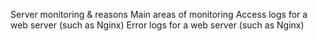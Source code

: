 Server monitoring & reasons
Main areas of monitoring
Access logs for a web server (such as Nginx)
Error logs for a web server (such as Nginx)
